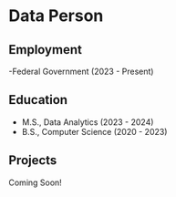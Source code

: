 # Data Person

## Employment 
-Federal Government (2023 - Present)

## Education 

- M.S., Data Analytics (2023 - 2024) 
- B.S., Computer Science (2020 - 2023)

## Projects 
Coming Soon! 
